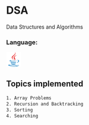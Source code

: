 # DSA
Data Structures and Algorithms

<h3 align="left">Language:</h3>
<p align="left"> <a href="https://www.java.com" target="_blank" rel="noreferrer"> <img src="https://raw.githubusercontent.com/devicons/devicon/master/icons/java/java-original.svg" alt="java" width="40" height="40"/> </a> </p>

## Topics implemented
    1. Array Problems
    2. Recursion and Backtracking
    3. Sorting
    4. Searching